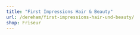 ```yaml
---
title: "First Impressions Hair & Beauty"
url: /dereham/first-impressions-hair-und-beauty/
shop: Friseur
---
```

